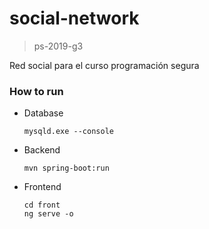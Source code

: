 # social-network
> ps-2019-g3

Red social para el curso programación segura

### How to run

* Database
  ```
  mysqld.exe --console
  ```

* Backend
  ```
  mvn spring-boot:run
  ```

* Frontend
  ```
  cd front  
  ng serve -o
  ```
